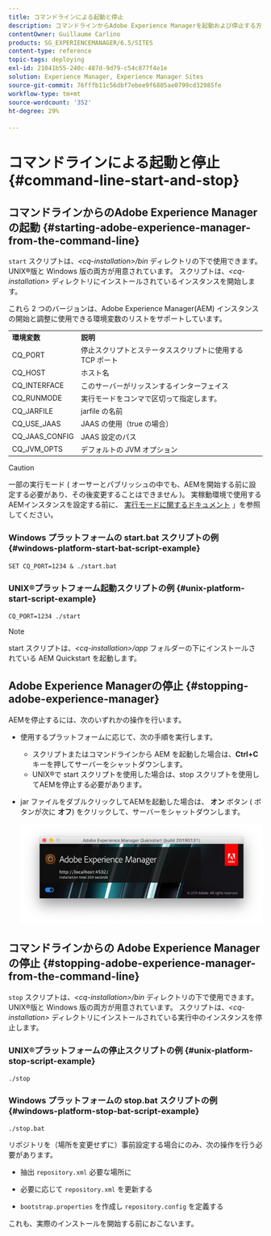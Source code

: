 ```yaml
---
title: コマンドラインによる起動と停止
description: コマンドラインからAdobe Experience Managerを起動および停止する方法を説明します。
contentOwner: Guillaume Carlino
products: SG_EXPERIENCEMANAGER/6.5/SITES
content-type: reference
topic-tags: deploying
exl-id: 21041b55-240c-487d-9d79-c54c877f4e1e
solution: Experience Manager, Experience Manager Sites
source-git-commit: 76fffb11c56dbf7ebee9f6805ae0799cd32985fe
workflow-type: tm+mt
source-wordcount: '352'
ht-degree: 29%

---
```


# コマンドラインによる起動と停止{#command-line-start-and-stop}

## コマンドラインからのAdobe Experience Managerの起動 {#starting-adobe-experience-manager-from-the-command-line}

`start` スクリプトは、*&lt;cq-installation>/bin* ディレクトリの下で使用できます。UNIX®版と Windows 版の両方が用意されています。 スクリプトは、*&lt;cq-installation>* ディレクトリにインストールされているインスタンスを開始します。

これら 2 つのバージョンは、Adobe Experience Manager(AEM) インスタンスの開始と調整に使用できる環境変数のリストをサポートしています。

<table>
 <tbody>
  <tr>
   <td><strong>環境変数 </strong></td>
   <td><strong>説明 </strong></td>
  </tr>
  <tr>
   <td>CQ_PORT</td>
   <td>停止スクリプトとステータススクリプトに使用する TCP ポート<br /> </td>
  </tr>
  <tr>
   <td>CQ_HOST</td>
   <td>ホスト名<br /> </td>
  </tr>
  <tr>
   <td>CQ_INTERFACE</td>
   <td>このサーバーがリッスンするインターフェイス<br /> </td>
  </tr>
  <tr>
   <td>CQ_RUNMODE</td>
   <td>実行モードをコンマで区切って指定します。<br /> </td>
  </tr>
  <tr>
   <td>CQ_JARFILE</td>
   <td>jarfile の名前<br /> </td>
  </tr>
  <tr>
   <td>CQ_USE_JAAS</td>
   <td>JAAS の使用（true の場合）<br /> </td>
  </tr>
  <tr>
   <td>CQ_JAAS_CONFIG</td>
   <td>JAAS 設定のパス<br /> </td>
  </tr>
  <tr>
   <td>CQ_JVM_OPTS</td>
   <td>デフォルトの JVM オプション<br /> </td>
  </tr>
 </tbody>
</table>

>[!CAUTION]
>
>一部の実行モード ( オーサーとパブリッシュの中でも、AEMを開始する前に設定する必要があり、その後変更することはできません )。 実稼動環境で使用するAEMインスタンスを設定する前に、 [実行モードに関するドキュメント](/help/sites-deploying/configure-runmodes.md) 」を参照してください。

### Windows プラットフォームの start.bat スクリプトの例 {#windows-platform-start-bat-script-example}

```shell
SET CQ_PORT=1234 & ./start.bat
```

### UNIX®プラットフォーム起動スクリプトの例 {#unix-platform-start-script-example}

```shell
CQ_PORT=1234 ./start
```

>[!NOTE]
>
>start スクリプトは、*&lt;cq-installation>/app* フォルダーの下にインストールされている AEM Quickstart を起動します。

## Adobe Experience Managerの停止 {#stopping-adobe-experience-manager}

AEMを停止するには、次のいずれかの操作を行います。

* 使用するプラットフォームに応じて、次の手順を実行します。

   * スクリプトまたはコマンドラインから AEM を起動した場合は、**Ctrl+C**&#x200B;キーを押してサーバーをシャットダウンします。
   * UNIX®で start スクリプトを使用した場合は、stop スクリプトを使用してAEMを停止する必要があります。

* jar ファイルをダブルクリックしてAEMを起動した場合は、 **オン** ボタン ( ボタンが次に **オフ**) をクリックして、サーバーをシャットダウンします。

  ![chlimage_1-63](assets/chlimage_1-63.png)

## コマンドラインからの Adobe Experience Manager の停止 {#stopping-adobe-experience-manager-from-the-command-line}

`stop` スクリプトは、*&lt;cq-installation>/bin* ディレクトリの下で使用できます。UNIX®版と Windows 版の両方が用意されています。 スクリプトは、*&lt;cq-installation>* ディレクトリにインストールされている実行中のインスタンスを停止します。

### UNIX®プラットフォームの停止スクリプトの例 {#unix-platform-stop-script-example}

```shell
./stop
```

### Windows プラットフォームの stop.bat スクリプトの例 {#windows-platform-stop-bat-script-example}

```shell
./stop.bat
```

リポジトリを（場所を変更せずに）事前設定する場合にのみ、次の操作を行う必要があります。

* 抽出 `repository.xml` 必要な場所に

* 必要に応じて `repository.xml` を更新する

* `bootstrap.properties` を作成し `repository.config` を定義する

これも、実際のインストールを開始する前におこないます。
